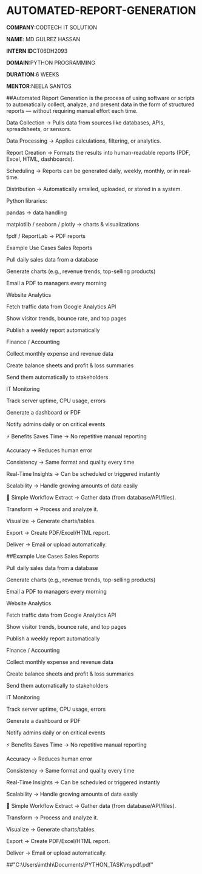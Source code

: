 # AUTOMATED-REPORT-GENERATION

**COMPANY**:CODTECH IT SOLUTION

**NAME**: MD GULREZ HASSAN

**INTERN ID**CT06DH2093

**DOMAIN**:PYTHON PROGRAMMING

**DURATION**:6 WEEKS

**MENTOR**:NEELA SANTOS

##Automated Report Generation is the process of using software or scripts to automatically collect, analyze, and present data in the form of structured reports — without requiring manual effort each time.

Data Collection → Pulls data from sources like databases, APIs, spreadsheets, or sensors.

Data Processing → Applies calculations, filtering, or analytics.

Report Creation → Formats the results into human-readable reports (PDF, Excel, HTML, dashboards).

Scheduling → Reports can be generated daily, weekly, monthly, or in real-time.

Distribution → Automatically emailed, uploaded, or stored in a system.

Python libraries:

pandas → data handling

matplotlib / seaborn / plotly → charts & visualizations

fpdf / ReportLab → PDF reports

Example Use Cases
Sales Reports

Pull daily sales data from a database

Generate charts (e.g., revenue trends, top-selling products)

Email a PDF to managers every morning

Website Analytics

Fetch traffic data from Google Analytics API

Show visitor trends, bounce rate, and top pages

Publish a weekly report automatically

Finance / Accounting

Collect monthly expense and revenue data

Create balance sheets and profit & loss summaries

Send them automatically to stakeholders

IT Monitoring

Track server uptime, CPU usage, errors

Generate a dashboard or PDF

Notify admins daily or on critical events

⚡ Benefits
Saves Time → No repetitive manual reporting

Accuracy → Reduces human error

Consistency → Same format and quality every time

Real-Time Insights → Can be scheduled or triggered instantly

Scalability → Handle growing amounts of data easily

🔗 Simple Workflow
Extract → Gather data (from database/API/files).

Transform → Process and analyze it.

Visualize → Generate charts/tables.

Export → Create PDF/Excel/HTML report.

Deliver → Email or upload automatically.


##Example Use Cases
Sales Reports

Pull daily sales data from a database

Generate charts (e.g., revenue trends, top-selling products)

Email a PDF to managers every morning

Website Analytics

Fetch traffic data from Google Analytics API

Show visitor trends, bounce rate, and top pages

Publish a weekly report automatically

Finance / Accounting

Collect monthly expense and revenue data

Create balance sheets and profit & loss summaries

Send them automatically to stakeholders

IT Monitoring

Track server uptime, CPU usage, errors

Generate a dashboard or PDF

Notify admins daily or on critical events

⚡ Benefits
Saves Time → No repetitive manual reporting

Accuracy → Reduces human error

Consistency → Same format and quality every time

Real-Time Insights → Can be scheduled or triggered instantly

Scalability → Handle growing amounts of data easily

🔗 Simple Workflow
Extract → Gather data (from database/API/files).

Transform → Process and analyze it.

Visualize → Generate charts/tables.

Export → Create PDF/Excel/HTML report.

Deliver → Email or upload automatically.

##"C:\Users\imthh\Documents\PYTHON_TASK\mypdf.pdf"



